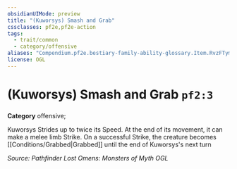 ```yaml
---
obsidianUIMode: preview
title: "(Kuworsys) Smash and Grab"
cssclasses: pf2e,pf2e-action
tags:
  - trait/common
  - category/offensive
aliases: "Compendium.pf2e.bestiary-family-ability-glossary.Item.RvzFTym3r22VhMrm"
license: OGL
---
```

# (Kuworsys) Smash and Grab `pf2:3`

### 

**Category** offensive; 




Kuworsys Strides up to twice its Speed. At the end of its movement, it can make a melee limb Strike. On a successful Strike, the creature becomes [[Conditions/Grabbed|Grabbed]] until the end of Kuworsys's next turn

*Source: Pathfinder Lost Omens: Monsters of Myth*
*OGL*